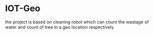 # IOT-Geo
the project is based on cleaning robot which can count the wastage of water and count of tree in a geo location respectively
